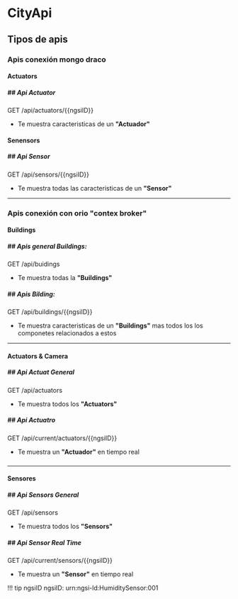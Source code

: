 # CityApi

## Tipos de apis

### Apis conexión mongo draco

#### Actuators

##### **## Api Actuator**
GET /api/actuators/{{ngsiID}}

- Te muestra caracteristicas de un **"Actuador"** 

#### Senensors

##### **## Api Sensor**
GET /api/sensors/{{ngsiID}}

- Te muestra todas las caracteristicas de un **"Sensor"**


---
### Apis conexión con orio "contex broker"

#### Buildings

##### **## Apis general Buildings**: 
GET /api/buidings

- Te muestra todas la **"Buildings"**

##### **## Apis Bilding**: 
GET /api/buildings/{{ngsiID}}

- Te muestra caracteristicas de un **"Buildings"** mas todos los los componetes relacionados a estos

---
#### Actuators & Camera

##### **## Api Actuat General**
GET /api/actuators

- Te muestra todos los **"Actuators"**


##### **## Api Actuatro**
GET /api/current/actuators/{{ngsiID}}

- Te muestra un **"Actuador"** en tiempo real 

###



--- 
#### Sensores

##### **## Api Sensors General**
GET /api/sensors

- Te muestra todos los **"Sensors"**

##### **## Api Sensor Real Time**
GET /api/current/sensors/{{ngsiID}}

- Te muestra un **"Sensor"** en tiempo real


!!! tip ngsiID
    ngsiID: urn:ngsi-ld:HumiditySensor:001